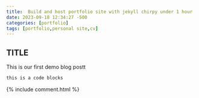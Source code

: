 ```yaml
---
title:  Build and host portfolio site with jekyll chirpy under 1 hour
date: 2023-09-18 12:34:27 -500
categories: [portfolio]
tags: [portfolio,personal site,cv]
---
```


## TITLE
This is our first demo blog postt


```bash
this is a code blocks
```

{% include comment.html %}
